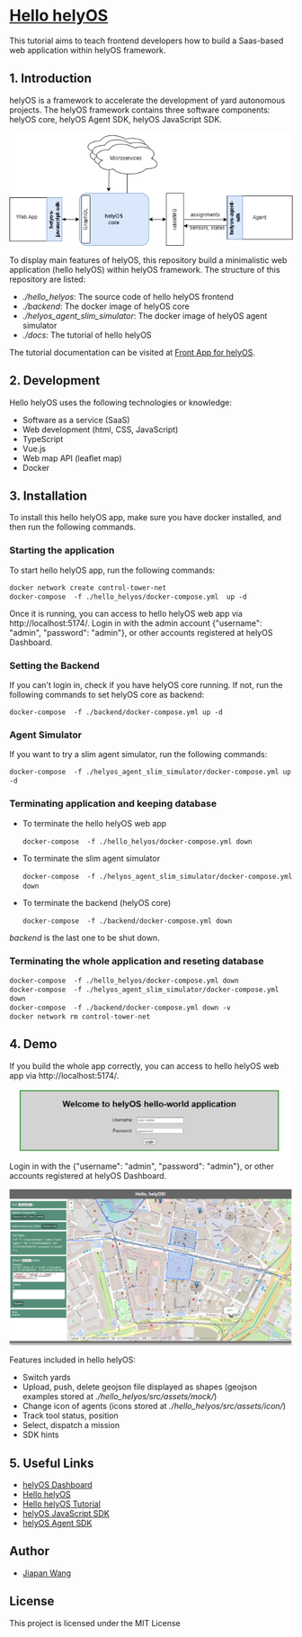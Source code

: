 # [Hello helyOS](https://fraunhofer-ivi-helyos-frontend-example.readthedocs.io/en/latest/index.html)

This tutorial aims to teach frontend developers how to build a Saas-based web application within helyOS framework.
## 1. Introduction

helyOS is a framework to accelerate the development of yard autonomous projects. The helyOS framework contains three software components: helyOS core, helyOS Agent SDK, helyOS JavaScript SDK. 

![helyOS_framework](./img/helyos_framework.png)

To display main features of helyOS, this repository build a minimalistic web application (hello helyOS) within helyOS framework. The structure of this repository are listed:

- *./hello_helyos*: The source code of hello helyOS frontend
- *./backend*: The docker image of helyOS core
- *./helyos_agent_slim_simulator*: The  docker image of helyOS agent simulator
- *./docs*: The tutorial of hello helyOS

The tutorial documentation can be visited at [Front App for helyOS](https://fraunhofer-ivi-helyos-frontend-example.readthedocs.io/en/latest/index.html).

## 2. Development
Hello helyOS uses the following technologies or knowledge:
- Software as a service (SaaS)
- Web development (html, CSS, JavaScript)
- TypeScript
- Vue.js
- Web map API (leaflet map)
- Docker

## 3. Installation

To install this hello helyOS app, make sure you have docker installed, and then run the following commands.

### Starting the application
To start hello helyOS app, run the following commands:
```
docker network create control-tower-net
docker-compose  -f ./hello_helyos/docker-compose.yml  up -d   
```
Once it is running, you can access to hello helyOS web app via  http://localhost:5174/. Login in with the admin account {"username": "admin", "password": "admin"}, or other accounts registered at helyOS Dashboard.

### Setting the Backend
If you can't login in, check if you have helyOS core running. If not, run the following commands to set helyOS core as backend:
```
docker-compose  -f ./backend/docker-compose.yml up -d 
```

### Agent Simulator
If you want to try a slim agent simulator, run the following commands:
```
docker-compose  -f ./helyos_agent_slim_simulator/docker-compose.yml up -d  
```

### Terminating application and keeping database

- To terminate the hello helyOS web app
    
    `docker-compose  -f ./hello_helyos/docker-compose.yml down`
- To terminate the slim agent simulator
    
    `docker-compose  -f ./helyos_agent_slim_simulator/docker-compose.yml down`
- To terminate the backend (helyOS core)
    
    `docker-compose  -f ./backend/docker-compose.yml down`

*backend* is the last one to be shut down.

### Terminating the whole application and reseting database
```
docker-compose  -f ./hello_helyos/docker-compose.yml down
docker-compose  -f ./helyos_agent_slim_simulator/docker-compose.yml down
docker-compose  -f ./backend/docker-compose.yml down -v
docker network rm control-tower-net
```

## 4. Demo

If you build the whole app correctly, you can access to hello helyOS web app via  http://localhost:5174/.

![helyOS_login](./img/helyos_login.png)
Login in with the {"username": "admin", "password": "admin"}, or other accounts registered at helyOS Dashboard.

![hello_helyOS](./img/hello_helyos.PNG)

Features included in hello helyOS:
- Switch yards
- Upload, push, delete geojson file displayed as shapes (geojson examples stored at *./hello_helyos/src/assets/mock/*)
- Change icon of agents (icons stored at *./hello_helyos/src/assets/icon/*)
- Track tool status, position
- Select, dispatch a mission
- SDK hints

## 5. Useful Links

- [helyOS Dashboard](http://localhost:8080)
- [Hello helyOS](http://localhost:5174)
- [Hello helyOS Tutorial](https://fraunhofer-ivi-helyos-frontend-example.readthedocs.io/en/latest/index.html)
- [helyOS JavaScript SDK](https://github.com/FraunhoferIVI/helyOS-javascript-sdk)
- [helyOS Agent SDK](https://pypi.org/project/helyos-agent-sdk/)


## Author
- [Jiapan Wang](https://github.com/Wjppppp)

## License
This project is licensed under the MIT License
